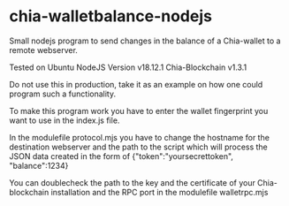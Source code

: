 # chia-walletbalance-nodejs
Small nodejs program to send changes in the balance of a Chia-wallet to a remote webserver.

Tested on
Ubuntu
NodeJS Version v18.12.1
Chia-Blockchain v1.3.1

Do not use this in production, take it as an example on how one could program such a functionality.

To make this program work you have to enter the wallet fingerprint you want to use in the index.js file.

In the modulefile protocol.mjs you have to change the hostname for the destination webserver and the path to the script which will process the JSON data created in the form of {"token":"yoursecrettoken", "balance":1234}

You can doublecheck the path to the key and the certificate of your Chia-blockchain installation and the RPC port in the modulefile walletrpc.mjs
